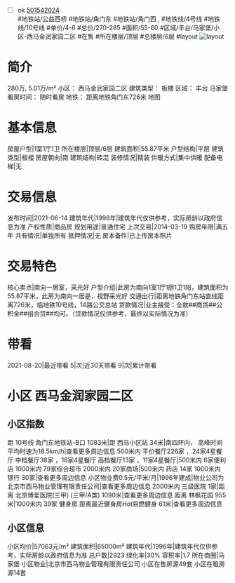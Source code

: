 - [ ] ok [501542024](https://bj.5i5j.com/ershoufang/501542024.html)  
 #地铁站/公益西桥 #地铁站/角门东 #地铁站/角门西 ,  #地铁线/4号线 #地铁线/10号线
#单价/4-6 #总价/270-285 #面积/55-60   #区域/丰台/马家堡/小区-西马金润家园二区 #在售 #所在楼层/顶层 #总楼层/6层 #layout 
![layout](http://image2a.5i5j.com/bdir/layout/0decb2d7447341e687e191b1f06aab25.jpg_P5.jpg) 
# 简介 
 280万,  5.01万/m² 
小区： 西马金润家园二区
建筑类型： 板楼
区域： 丰台 马家堡
看房时间： 随时看房
地铁： 距离地铁角门东726米 地图
# 基本信息 
 房屋户型|1室1厅1卫
所在楼层|顶层/6层
建筑面积|55.87平米
户型结构|平层
建筑类型|板楼
房屋朝向|南
建筑结构|砖混
装修情况|精装
供暖方式|集中供暖
配备电梯|无
# 交易信息 
 发布时间|2021-06-14
建筑年代|1998年|建筑年代仅供参考，实际房龄以政府信息为准
产权性质|商品房
规划用途|普通住宅
上次交易|2014-03-19
购房年限|满五年
共有情况|单独所有
抵押情况|无
房本备件|已上传房本照片
# 交易特色 
 核心卖点|南向一居室，采光好
户型介绍|此房为南向1室1厅1厨1卫1阳，建筑面积为55.87平米，此房为南向一居是，视野采光好
交通出行|距离地铁角门东站直线距离726米，临地铁10号线，14路公交总站
贷款情况|业主接受：全款##商贷##公积金##组合贷##均可。（贷款情况仅供参考，最终以实际情况为准）
# 带看 
 2021-08-20|最近带看	 5|次|近30天带看	 9|次|累计带看
# 小区 西马金润家园二区
## 小区指数 
 距 10号线 角门东地铁站-B口 1083米|距 西马小区站 34米|南四环内， 高峰时间平均时速为18.5km/h|查看更多周边信息
500米内 平价餐厅226家 ，24家4星餐厅
中档餐厅38家 ，18家4星餐厅
高档餐厅13家 ，11家4星餐厅|500米内 6家便利店
1000米内 79家综合超市
2000米内 20家商场|500米内 药店 14家
1000米内 银行 30家|查看更多周边信息
小区物业费0.5元/平米/月|1996年建成|物业公司为北京市西马物业管理有限责任公司|查看更多周边信息
2000米内 三级医院 1家|距离 北京博爱医院(三甲) (三甲/A类) 1090米|查看更多周边信息
距离 林枫花园 955米|1000米内 39家 健身房
距离最近健身房Hot易燃健身 61米|查看更多周边信息
## 小区信息 
 小区均价|57063元/m²
建筑面积|65000m²
建筑年代|1996年|建筑年代仅供参考，实际房龄以政府信息为准
总户数|2923
绿化率|30%
容积率|1.7
所在商圈|马家堡
小区物业|北京市西马物业管理有限责任公司
小区在售房源49套
小区在租房源14套
